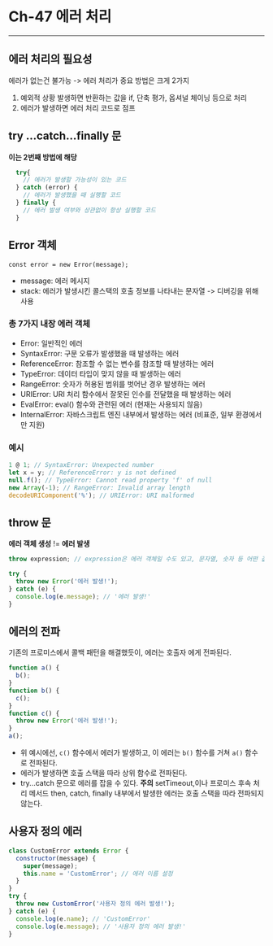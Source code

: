 # Ch-47 에러 처리

---

## 에러 처리의 필요성
에러가 없는건 불가능 -> 에러 처리가 중요 
방법은 크게 2가지
1. 예외적 상황 발생하면 반환하는 값을 if, 단축 평가, 옵셔널 체이닝 등으로 처리
2. 에러가 발생하면 에러 처리 코드로 점프

## try ...catch...finally 문
**이는 2번째 방법에 해당**
```js
  try{
    // 에러가 발생할 가능성이 있는 코드
  } catch (error) {
    // 에러가 발생했을 때 실행할 코드
  } finally {
    // 에러 발생 여부와 상관없이 항상 실행할 코드
  }
```

## Error 객체
`const error = new Error(message);`
- message: 에러 메시지
- stack: 에러가 발생시킨 콜스택의 호출 정보를 나타내는 문자열 -> 디버깅을 위해 사용

### 총 7가지 내장 에러 객체
- Error: 일반적인 에러
- SyntaxError: 구문 오류가 발생했을 때 발생하는 에러
- ReferenceError: 참조할 수 없는 변수를 참조할 때 발생하는 에러
- TypeError: 데이터 타입이 맞지 않을 때 발생하는 에러
- RangeError: 숫자가 허용된 범위를 벗어난 경우 발생하는 에러
- URIError: URI 처리 함수에서 잘못된 인수를 전달했을 때 발생하는 에러
- EvalError: eval() 함수와 관련된 에러 (현재는 사용되지 않음)
- InternalError: 자바스크립트 엔진 내부에서 발생하는 에러 (비표준, 일부 환경에서만 지원)

### 예시
```js
1 @ 1; // SyntaxError: Unexpected number
let x = y; // ReferenceError: y is not defined
null.f(); // TypeError: Cannot read property 'f' of null
new Array(-1); // RangeError: Invalid array length
decodeURIComponent('%'); // URIError: URI malformed
```

## throw 문
**에러 객체 생성** != **에러 발생**
```js
throw expression; // expression은 에러 객체일 수도 있고, 문자열, 숫자 등 어떤 값도 가능
```

```js
try {
  throw new Error('에러 발생!');
} catch (e) {
  console.log(e.message); // '에러 발생!'
}
```
## 에러의 전파
기존의 프로미스에서 콜백 패턴을 해결했듯이, 에러는 호출자 에게 전파된다.
```js
function a() {
  b();
}
function b() {
  c();
}
function c() {
  throw new Error('에러 발생!');
}
a();
```
- 위 예시에선, `c()` 함수에서 에러가 발생하고, 이 에러는 `b()` 함수를 거쳐 `a()` 함수로 전파된다.
- 에러가 발생하면 호출 스택을 따라 상위 함수로 전파된다.
- try...catch 문으로 에러를 잡을 수 있다.
**주의** setTimeout,이나 프로미스 후속 처리 메서드 then, catch, finally 내부에서 발생한 에러는 호출 스택을 따라 전파되지 않는다.

## 사용자 정의 에러
```js
class CustomError extends Error {
  constructor(message) {
    super(message);
    this.name = 'CustomError'; // 에러 이름 설정
  }
} 
try {
  throw new CustomError('사용자 정의 에러 발생!');
} catch (e) {
  console.log(e.name); // 'CustomError'
  console.log(e.message); // '사용자 정의 에러 발생!'
}
```